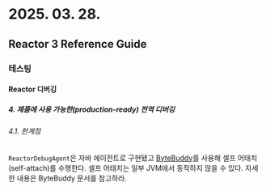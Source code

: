 # 2025. 03. 28.

## Reactor 3 Reference Guide

### 테스팅

#### Reactor 디버깅

##### 4. 제품에 사용 가능한(production-ready) 전역 디버깅

###### 4.1. 한계점

`ReactorDebugAgent`은 자바 에이전트로 구현됐고 [ByteBuddy][bytebuddy]를 사용해 셀프 어태치(self-attach)를 수행한다. 셀프 어태치는 일부 JVM에서 동작하지 않을 수 있다. 자세한 내용은 ByteBuddy 문서를 참고하라.



[bytebuddy]: https://bytebuddy.net/
